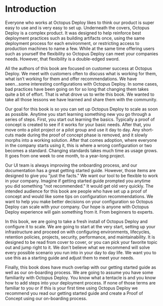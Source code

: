 # Introduction
Everyone who works at Octopus Deploy likes to think our product is super easy to use and is very easy to set up.  Underneath the covers, Octopus Deploy is a complex product.  It was designed to help reinforce best deployment practices such as building artifacts once, using the same deployment process for each environment, or restricting access to production machines to name a few.  While at the same time offering users such as yourself the flexibility so Octopus Deploy can meet your companies needs.  However, that flexibility is a double-edged sword.  

All the authors of this book are focused on customer success at Octopus Deploy.  We meet with customers often to discuss what is working for them, what isn’t working for them and offer recommendations.  We have seen...some interesting configurations with Octopus Deploy.  In some cases, bad practices have been going on for so long that changing them takes quite a bit of effort.  That is what drove us to write this book.  We wanted to take all those lessons we have learned and share them with the community.    

Our goal for this book is so you can set up Octopus Deploy to scale as soon as possible. Anytime you start learning something new you go through a series of steps.  First, you start out learning the basics.  Typically a proof of concept is created to see if it works for your basic needs.  After that, you move onto a pilot project or a pilot group and use it day to day.  Any short-cuts made during the proof of concept phase is removed, and it slowly morphs into a working solution.  After that comes adoption, where everyone in the company starts using it, this is where a wrong configuration or two becomes a standard.  Changing standards takes much time as usage grows.  It goes from one week to one month, to a year-long project.  

Our UI team is always improving the onboarding process, and our documentation has a great getting started guide.  However, those items are designed to give you "just the facts."  We want our tool to be flexible to work in your company.  Imagine if getting started guide prompted you anytime you did something "not recommended."  It would get old very quickly.  The intended audience for this book are people who have set up a proof of concept and would like some tips on configuration recommendations.  We want to help you make better decisions on your configuration so Octopus Deploy can scale with your company.  Our hope is anyone with Octopus Deploy experience will gain something from it.  From beginners to experts.  

In this book, we are going to take a fresh install of Octopus Deploy and configure it to scale.  We are going to start at the very start, setting up your infrastructure and proceed on with configuring environments, lifecycles, retention policies, projects, security, performance, and maintainability.  It is designed to be read from cover to cover, or you can pick your favorite topic out and jump right to it.  We don't believe what we recommend will solve every possible scenario you run into in your day to day life.  We want you to use this as a starting guide and adjust them to meet your needs.  

Finally, this book does have much overlap with our getting started guide as well as our on-boarding process.  We are going to assume you have some familiarity with Octopus Deploy.  You know what a tentacle is and you know how to add steps into your deployment process.  If none of those terms are familiar to you or if this is your first time using Octopus Deploy we recommend you read our getting started guide and create a Proof of Concept using our on-boarding process.